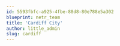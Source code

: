 ```yaml
---
id: 5593fbfc-a925-4fbe-88d8-80e788e5a302
blueprint: netr_team
title: 'Cardiff City'
author: little_admin
slug: cardiff
---
```

